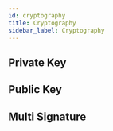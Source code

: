 ```yaml
---
id: cryptography
title: Cryptography
sidebar_label: Cryptography
---
```


## Private Key

## Public Key

## Multi Signature